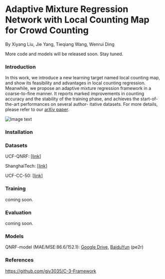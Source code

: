 # Adaptive Mixture Regression Network with Local Counting Map for Crowd Counting
By Xiyang Liu, Jie Yang, Tieqiang Wang, Wenrui Ding

More code and models will be released soon. Stay tuned.

### Introduction
In this work, we introduce a new learning target named local counting map, and
show its feasibility and advantages in local counting regression. Meanwhile, we
propose an adaptive mixture regression framework in a coarse-to-fine manner.
It reports marked improvements in counting accuracy and the stability of the
training phase, and achieves the start-of-the-art performances on several author-
itative datasets. For more details, please refer to our [arXiv paper]().

![Image text](https://github.com/xiyang1012/Local-Crowd-Counting/blob/master/doc/framework.jpg)

### Installation

### Datasets
UCF-QNRF: [[link](https://www.crcv.ucf.edu/data/ucf-qnrf/)]

ShanghaiTech: [[link](https://pan.baidu.com/s/1nuAYslz)]

UCF-CC-50: [[link](http://crcv.ucf.edu/data/ucf-cc-50/)]

### Training
coming soon.

### Evaluation
coming soon.

### Models
QNRF-model (MAE/MSE:86.6/152.1): [Google Drive](https://drive.google.com/open?id=1btZa7ltAwqQe0CDa41P67EtTdY0iJOfh),
[BaiduYun](https://pan.baidu.com/s/1humECw3oz4xRbWy5CaakZQ) (pe2r) 

### References
https://github.com/gjy3035/C-3-Framework
